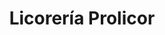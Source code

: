 ---
title: "Licorería Prolicor"
url: /caracas/licoreria-prolicor-carretera-las-minas-baruta/
shop: Spirituosen
---